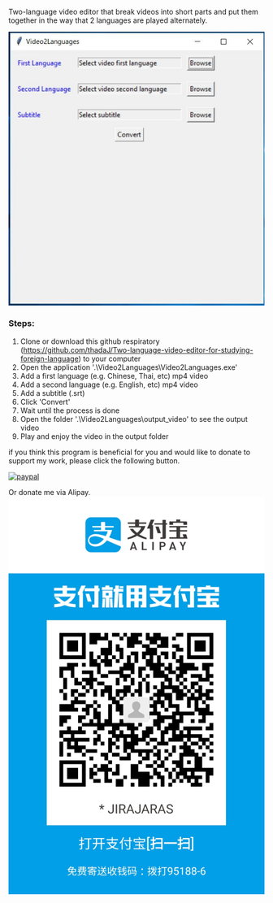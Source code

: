
Two-language video editor that break videos into short parts and put them together in the way that 2 languages are played alternately.

![](./Pictures/GUI.JPG)

### Steps:

 1. Clone or download this github respiratory (https://github.com/thadaJ/Two-language-video-editor-for-studying-foreign-language) to your computer
 2. Open the application '.\Video2Languages\Video2Languages.exe'
 3. Add a first language (e.g. Chinese, Thai, etc) mp4  video
 4. Add a second language (e.g. English, etc) mp4 video
 5. Add a subtitle (.srt)
 6. Click 'Convert'
 7. Wait until the process is done
 8. Open the folder '.\Video2Languages\output_video' to see the output video
 9. Play and enjoy the video in the output folder 


if you think this program is beneficial for you and would like to donate to support my work, please click the following button.

[![paypal](https://www.paypalobjects.com/en_GB/TH/i/btn/btn_donateCC_LG.gif)](https://www.paypal.com/cgi-bin/webscr?cmd=_s-xclick&hosted_button_id=Q22NBYPTW9DZ4&source=url)

Or donate me via Alipay.
![](./Pictures/AlipayQR.jpg)
